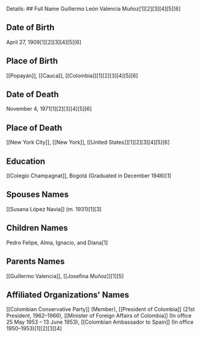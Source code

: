 Details: ## Full Name
Guillermo León Valencia Muñoz[1][2][3][4][5][6]

## Date of Birth
April 27, 1909[1][2][3][4][5][6]

## Place of Birth
[[Popayán]], [[Cauca]], [[Colombia]][1][2][3][4][5][6]

## Date of Death
November 4, 1971[1][2][3][4][5][6]

## Place of Death
[[New York City]], [[New York]], [[United States]][1][2][3][4][5][6]

## Education
[[Colegio Champagnat]], Bogotá (Graduated in December 1946)[1]

## Spouses Names
[[Susana López Navia]] (m. 1931)[1][3]

## Children Names
Pedro Felipe, Alma, Ignacio, and Diana[1]

## Parents Names
[[Guillermo Valencia]], [[Josefina Muñoz]][1][5]

## Affiliated Organizations' Names
[[Colombian Conservative Party]] (Member),
[[President of Colombia]] (21st President, 1962–1966),
[[Minister of Foreign Affairs of Colombia]] (In office 25 May 1953 – 13 June 1953),
[[Colombian Ambassador to Spain]] (In office 1950–1953)[1][2][3][4]

